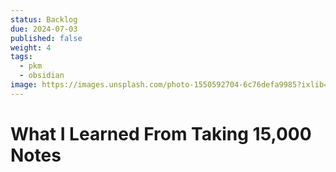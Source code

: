 ```yaml
---
status: Backlog
due: 2024-07-03
published: false
weight: 4
tags:
  - pkm
  - obsidian
image: https://images.unsplash.com/photo-1550592704-6c76defa9985?ixlib=rb-4.0.3&ixid=MnwxMjA3fDB8MHxwaG90by1wYWdlfHx8fGVufDB8fHx8&auto=format&fit=crop&w=300&q=80
---
```


# What I Learned From Taking 15,000 Notes
